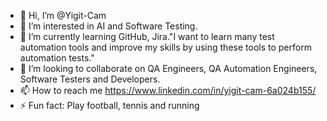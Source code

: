 - 👋 Hi, I’m @Yigit-Cam
- 👀 I’m interested in AI and Software Testing.
- 🌱 I’m currently learning GitHub, Jira."I want to learn many test automation tools and improve my skills by using these tools to perform automation tests."
- 💞️ I’m looking to collaborate on  QA Engineers, QA Automation Engineers, Software Testers and Developers.
- 📫 How to reach me https://www.linkedin.com/in/yigit-cam-6a024b155/
- ⚡ Fun fact: Play football, tennis and running

<!---
Yigit-Cam/Yigit-Cam is a ✨ special ✨ repository because its `README.md` (this file) appears on your GitHub profile.
You can click the Preview link to take a look at your changes.
--->
